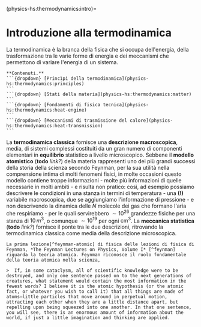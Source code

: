 (physics-hs:thermodynamics:intro)=
# Introduzione alla termodinamica

La termodinamica è la branca della fisica che si occupa dell'energia, della trasformazione tra le varie forme di energia e dei meccanismi che permettono di variare l'energia di un sistema.

````{only} html
**Contenuti.**
```{dropdown} [Princìpi della termodinamica](physics-hs:thermodynamics:principles)
```
```{dropdown} [Stati della materia](physics-hs:thermodynamics:matter)
```
```{dropdown} [Fondamenti di fisica tecnica](physics-hs:thermodynamics:heat-engine)
```
```{dropdown} [Meccanismi di trasmissione del calore](physics-hs:thermodynamics:heat-transmission)
```

````

La **termodinamica classica** fornisce una **descrizione macroscopica**, media, di sistemi complessi costituiti da un gran numero di componenti elementari in **equilibrio** statistico a livello microscopico. Sebbene il **modello atomistico** (**todo** *link?*) della materia rappresenti uno dei più grandi successi della storia della scienza secondo Feynman, per la sua utilità nella comprensione intima di molti fenomeni fisici, in molte occasioni questo modello contiene troppe informazioni - molte più informazioni di quelle necessarie in molti ambiti - e risulta non pratico: così, ad esempio possiamo descrivere le condizioni in una stanza in termini di temperatura - una **(!)** variabile macroscopica, due se aggiungiamo l'informazione di pressione - e non descrivendo la dinamica delle $N$ molecole dei gas che formano l'aria che respiriamo - per le quali servirebbero $\sim 10^{26}$ grandezze fisiche per una stanza di $10 \, m^3$, o comunque $\sim 10^{19}$ per ogni $\text{cm}^3$. La **meccanica statistica** (**todo** *link?*) fornisce il ponte tra le due descrizioni, ritrovando la termodinamica classica come media della descrizione microscopica.

```{dropdown} Feynman e la teoria atomica
La prima lezione[^feynman-atomic] di fisica delle lezioni di fisica di Feynman, *The Feynman Lectures on Physics, Volume I* [^feynman] riguarda la teoria atomica. Feynman riconosce il ruolo fondamentale della teoria atomica nella scienza,

>  If, in some cataclysm, all of scientific knowledge were to be destroyed, and only one sentence passed on to the next generations of creatures, what statement would contain the most information in the fewest words? I believe it is the atomic hypothesis (or the atomic fact, or whatever you wish to call it) that all things are made of atoms—little particles that move around in perpetual motion, attracting each other when they are a little distance apart, but repelling upon being squeezed into one another. In that one sentence, you will see, there is an enormous amount of information about the world, if just a little imagination and thinking are applied.

```

<!--
La termodinamica classica costituisce una teoria fisica macroscopica per sistemi complessi in equilibrio statistico, almeno locale, in termini di grandezze fisiche macroscopiche:
- come ad esempio pressione, temperatura, energia interna, calore, entropia,... che possano essere facilmente misurate
- che permettano di descrivere lo stato macroscopico di un sistema con un numero ristretto di variabili
- che permettano di formulare una teoria matematica consistente, partendo da alcuni princìpi fondamentali in accordo con l'esperienza sperimentale

**Contenuti.**

Questa **introduzione** alla materia presenta parte da una [breve cronologia](physics-hs:thermodynamics:foundation:history) delle esperienze rilevanti per lo sviluppo della termodinamica classica; segue la discussione in dettaglio alcune di queste [esperienze](physics-hs:thermodynamics:foundation:experiments), utili poi per formulare la teoria e i modelli; una breve descrizione del [modello atomico](physics-hs:thermodynamics:foundation:atomic-theory) della materia conclude l'introduzione.

Le sezioni successive entrano nei dettagli:
- principi della termodinamica classica (conservazione massa, bilancio di energia totale, irreversibilità,...); sviluppo di una teoria matematica (Gibbs) 
- modelli dei sistemi: equazioni di stato
- applicazioni tecniche: cicli termodinamici e macchine termiche
- meccanismi di trasmissione del calore

---
-->

[^feynman]: [https://www.feynmanlectures.caltech.edu/I_toc.html](https://www.feynmanlectures.caltech.edu/I_toc.html)
[^feynman-atomic]: [https://www.feynmanlectures.caltech.edu/I_01.html](https://www.feynmanlectures.caltech.edu/I_01.html)

<!--
**Concetti e primi strumenti.**
- Temperatura, pressione
- Primi strumenti, e princìpi fisici utilizzati: 
  - manometro di Torricelli e peso di una colonna di acqua o Hg
  - termometri e dilatazione termica delle sostanze

**Esperienza.**
- Tendenze naturali:
  - Equilibrio termico: calore dal corpo più caldo a quello più freddo
  - Dissipazione dell'energia meccanica
  - Conservazione della massa

- Esperimenti in chimica, sull'indagine della natura della materia: 
  - misura di: massa, pressione, volume, temperatura,
  - esperimenti su: reazioni chimiche, gas

**Macchine termiche.**
- Applicazioni che guidano la rivoluzione industriale in Inghilterra,
- Approfondimenti e studi teorici sul funzionamento delle macchine termiche, le sostanze e i fenomeni fisici coinvolti

- Equivalenza calore-lavoro di Joule

**Formalizzazione dei principi della termodinamica.**

<span style="color:red">Le prime esperienze, lo studio delle sostanze, delle trasformazioni, e delle macchine termiche verranno ri-analizzate nei capitoli successivi, dopo aver formalizzato i princìpi della termodinamica e **todo**  un modello/approccio allo studio della materia.</span>
-->
